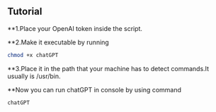 ## Tutorial

**1.Place your OpenAI token inside the script.

**2.Make it executable by running
```bash
chmod +x chatGPT
```

**3.Place it in the path that your machine has to detect commands.It usually is /usr/bin.

**Now you can run chatGPT in console by using command
```bash
chatGPT
```
